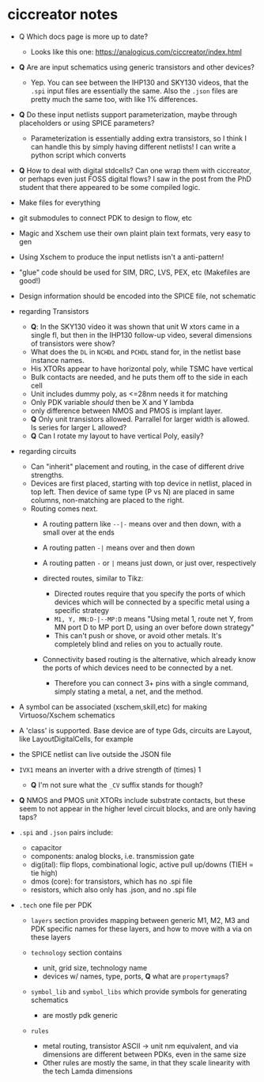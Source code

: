 # ciccreator notes

- Q Which docs page is more up to date?
  - Looks like this one: https://analogicus.com/ciccreator/index.html

- **Q** Are are input schematics using generic transistors and other devices?
  - Yep. You can see between the IHP130 and SKY130 videos, that the `.spi` input files are essentially the same. Also the `.json` files are pretty much the same too, with like 1% differences.

- **Q** Do these input netlists support parameterization, maybe through placeholders or using SPICE parameters?
  - Parameterization is essentially adding extra transistors, so I think I can handle this by simply having different netlists! I can write a python script which converts 

- **Q** How to deal with digital stdcells? Can one wrap them with ciccreator, or perhaps even just FOSS digital flows? I saw in the post from the PhD student that there appeared to be some compiled logic.

- Make files for everything

- git submodules to connect PDK to design to flow, etc

- Magic and Xschem use their own plaint plain text formats, very easy to gen

- Using Xschem to produce the input netlists isn't a anti-pattern!

- "glue" code should be used for SIM, DRC, LVS, PEX, etc (Makefiles are good!)

- Design information should be encoded into the SPICE file, not schematic

- regarding Transistors
  - **Q**: In the SKY130 video it was shown that unit W xtors came in a single fl, but then in the IHP130 follow-up video, several dimensions of transistors were show?
  - What does the `DL` in `NCHDL` and `PCHDL` stand for, in the netlist base instance names. 
  - His XTORs appear to have horizontal poly, while TSMC have vertical
  - Bulk contacts are needed, and he puts them off to the side in each cell
  - Unit includes dummy poly, as <=28nm needs it for matching
  - Only PDK variable *should* then be X and Y lambda
  - only difference between NMOS and PMOS is implant layer.
  - **Q** Only unit transistors allowed. Parrallel for larger width is allowed. Is series for larger L allowed?
  - **Q** Can I rotate my layout to have vertical Poly, easily?

- regarding circuits
  -  Can "inherit" placement and routing, in the case of different drive strengths.
  - Devices are first placed, starting with top device in netlist, placed in top left. Then device of same type (P vs N) are placed in same columns, non-matching are placed to the right.
  - Routing comes next.
    - A routing pattern like `--|-` means over and then down, with a small over at the ends
    - A routing patten `-|` means  over and then down
    - A routing patten `-` or `|` means just down, or just over, respectively
    - directed routes, similar to Tikz:
      - Directed routes require that you specify the ports of which devices which will be connected by a specific metal using a specific strategy
      - `M1, Y, MN:D-|--MP:D` means "Using metal 1, route net Y, from MN port D to MP port D, using an over before down strategy"
      - This can't push or shove, or avoid other metals. It's completely blind and relies on you to actually route.

    - Connectivity based routing is the alternative, which already know the ports of which devices need to be connected by a net.
      - Therefore you can connect 3+ pins with a single command, simply stating a metal, a net, and the method.



- A symbol can be associated (xschem,skill,etc) for making Virtuoso/Xschem schematics
- A 'class' is supported. Base device are of type Gds, circuits are Layout, like LayoutDigitalCells, for example
- the SPICE netlist can live outside the JSON file
- `IVX1` means an inverter with a drive strength of (times) 1

  - **Q** I'm not sure what the `_CV` suffix stands for though?

- **Q** NMOS and PMOS unit XTORs include substrate contacts, but these seem to not appear in the higher level circuit blocks, and are only having taps?
- `.spi` and `.json` pairs include:

  - capacitor
  - components: analog blocks, i.e. transmission gate
  - dig(ital): flip flops, combinational logic, active pull up/downs (TIEH = tie high)
  - dmos (core): for transistors, which has no .spi file
  - resistors, which also only has .json, and no .spi file

- `.tech` one file per PDK

  - `layers` section provides mapping between generic M1, M2, M3 and PDK specific names for these layers, and how to move with a via on these layers
  - `technology` section contains

    - unit, grid size, technology name
    - devices w/ names, type, ports, **Q** what are `propertymap`s?

  - `symbol_lib` and `symbol_libs` which provide symbols for generating schematics

    - are mostly pdk generic

  - `rules`

    - metal routing, transistor ASCII -> unit nm equivalent, and via dimensions are different between PDKs, even in the same size
    - Other rules are mostly the same, in that they scale linearity with the tech Lamda dimensions



